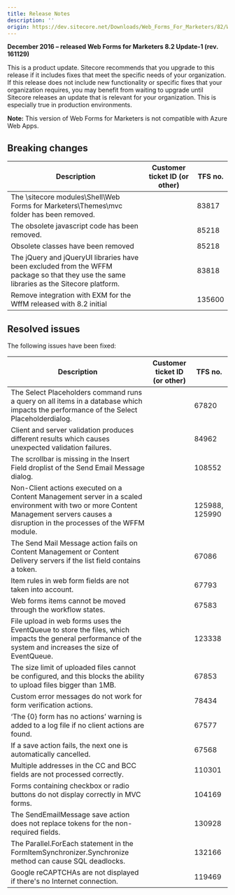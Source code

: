 ```yaml
---
title: Release Notes
description: ''
origin: https://dev.sitecore.net/Downloads/Web_Forms_For_Marketers/82/Web_Forms_For_Marketers_82_Update1/Release_Notes
---
```


**December 2016 – released Web Forms for Marketers 8.2 Update-1 (rev. 161129)**

This is a product update. Sitecore recommends that you upgrade to this release if it includes fixes that meet the specific needs of your organization. If this release does not include new functionality or specific fixes that your organization requires, you may benefit from waiting to upgrade until Sitecore releases an update that is relevant for your organization. This is especially true in production environments.

**Note:** This version of Web Forms for Marketers is not compatible with Azure Web Apps​.

## Breaking changes

 | Description | Customer ticket ID (or other) | TFS no. |
 | --- | --- | --- |
 | The \sitecore modules\Shell\Web Forms for Marketers\Themes\mvc folder has been removed.​ |  | 83817 |
 | ​The obsolete javascript code has been removed​. |  | 85218 |
 | Obsolete classes have been removed |  | 85218 |
 | The jQuery and jQueryUI libraries have been excluded from the WFFM package so that they use the same libraries as the Sitecore platform. |  | 83818 |
 | Remove integration with EXM for the WffM released with 8.2 initial |  | 135600 |

## Resolved issues

The following issues have been fixed:

 | Description | Customer ticket ID (or other) | TFS no. |
 | --- | --- | --- |
 | ​The Select Placeholders command runs a query on all items in a database which impacts the performance of the Select Placeholder​ dialog. |  | 67820 |
 | ​​Client and server validation produces different results which causes unexpected validation failures. |  | 84962 |
 | ​The scrollbar is missing in the Insert Field droplist of the Send Email Message dialog. |  | 108552 |
 | ​Non-Client actions executed on a Content Management server in a scaled environment with two or more Content Management servers​​ causes a disruption in the processes of the WFFM module. |  | 125988, 125990 |
 | ​The Send Mail Message action fails on Content Management or Content Delivery servers if the list field contains a token. |  | 67086 |
 | ​Item rules in web form fields are not taken into account. |  | 67793 |
 | ​Web forms items cannot be moved through the workflow states. |  | 67583 |
 | ​File upload in web forms uses the EventQueue to store the files, which impacts the general performance of the system and increases the size of EventQueue. |  | 123338 |
 | ​The size limit of uploaded files cannot be configured, and this blocks the ability to upload files bigger than 1MB. |  | 67853 |
 | ​​Custom error messages do not work for form verification actions. |  | 78434 |
 | ​‘The \{0\} form has no actions’ warning is added to a log file if no client actions are found​. |  | 67577 |
 | ​If a save action fails, the next one is automatically cancelled. |  | 67568 |
 | ​Multiple addresses in the CC and BCC fields are not processed correctly​. |  | 110301 |
 | ​Forms containing checkbox or radio buttons do not display correctly in MVC forms. |  | 104169 |
 | ​The SendEmailMessage save action does not replace tokens for the non-required fields. |  | 130928 |
 | ​The Parallel.ForEach statement in the FormItemSynchronizer.Synchronize method can cause SQL deadlocks​. |  | 132166 |
 | ​​Google reCAPTCHAs are not displayed if there's no Internet connection. |  | 119469 |